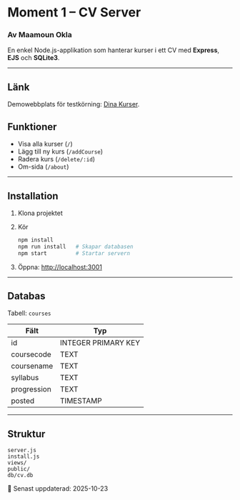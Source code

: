 # Moment 1 – CV Server

### Av Maamoun Okla

En enkel Node.js-applikation som hanterar kurser i ett CV med **Express**, **EJS** och **SQLite3**.

---
## Länk 
Demowebbplats för testkörning:  [Dina Kurser]([https://moment2-dt207g-maok1900.netlify.app/](https://moment-1-dt207g-maokk1900.onrender.com)). 
##  Funktioner

* Visa alla kurser (`/`)
* Lägg till ny kurs (`/addCourse`)
* Radera kurs (`/delete/:id`)
* Om-sida (`/about`)

---

##  Installation

1. Klona projektet
2. Kör

   ```bash
   npm install
   npm run install   # Skapar databasen
   npm start         # Startar servern
   ```
3. Öppna: [http://localhost:3001](http://localhost:3001)

---

##  Databas

Tabell: `courses`

| Fält        | Typ                 |
| ----------- | ------------------- |
| id          | INTEGER PRIMARY KEY |
| coursecode  | TEXT                |
| coursename  | TEXT                |
| syllabus    | TEXT                |
| progression | TEXT                |
| posted      | TIMESTAMP           |

---

##  Struktur

```
server.js
install.js
views/
public/
db/cv.db
```



📅 Senast uppdaterad: 2025-10-23
